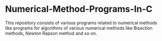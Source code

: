 # Numerical-Method-Programs-In-C
This repository consists of various programs related to numerical methods like programs for algorithms of various numerical methods like Bisection methods, Newton Rapson method and so on.
